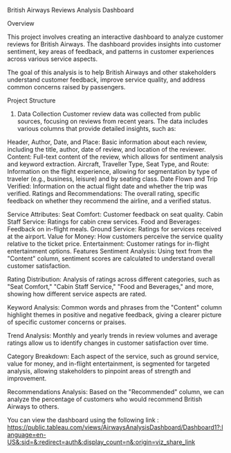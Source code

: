 British Airways Reviews Analysis Dashboard


Overview


This project involves creating an interactive dashboard to analyze customer reviews for British Airways. The dashboard provides insights into customer sentiment, key areas of feedback, and patterns in customer experiences across various service aspects.

The goal of this analysis is to help British Airways and other stakeholders understand customer feedback, improve service quality, and address common concerns raised by passengers.

Project Structure


1. Data Collection
Customer review data was collected from public sources, focusing on reviews from recent years. The data includes various columns that provide detailed insights, such as:

Header, Author, Date, and Place: Basic information about each review, including the title, author, date of review, and location of the reviewer.
Content: Full-text content of the review, which allows for sentiment analysis and keyword extraction.
Aircraft, Traveller Type, Seat Type, and Route: Information on the flight experience, allowing for segmentation by type of traveler (e.g., business, leisure) and by seating class.
Date Flown and Trip Verified: Information on the actual flight date and whether the trip was verified.
Ratings and Recommendations: The overall rating, specific feedback on whether they recommend the airline, and a verified status.


Service Attributes:
Seat Comfort: Customer feedback on seat quality.
Cabin Staff Service: Ratings for cabin crew services.
Food and Beverages: Feedback on in-flight meals.
Ground Service: Ratings for services received at the airport.
Value for Money: How customers perceive the service quality relative to the ticket price.
Entertainment: Customer ratings for in-flight entertainment options.
Features
Sentiment Analysis: Using text from the "Content" column, sentiment scores are calculated to understand overall customer satisfaction.

Rating Distribution: Analysis of ratings across different categories, such as "Seat Comfort," "Cabin Staff Service," "Food and Beverages," and more, showing how different service aspects are rated.

Keyword Analysis: Common words and phrases from the "Content" column highlight themes in positive and negative feedback, giving a clearer picture of specific customer concerns or praises.

Trend Analysis: Monthly and yearly trends in review volumes and average ratings allow us to identify changes in customer satisfaction over time.

Category Breakdown: Each aspect of the service, such as ground service, value for money, and in-flight entertainment, is segmented for targeted analysis, allowing stakeholders to pinpoint areas of strength and improvement.

Recommendations Analysis: Based on the "Recommended" column, we can analyze the percentage of customers who would recommend British Airways to others.

You can view the dashboard using the following link : https://public.tableau.com/views/AirwaysAnalysisDashboard/Dashboard1?:language=en-US&:sid=&:redirect=auth&:display_count=n&:origin=viz_share_link
